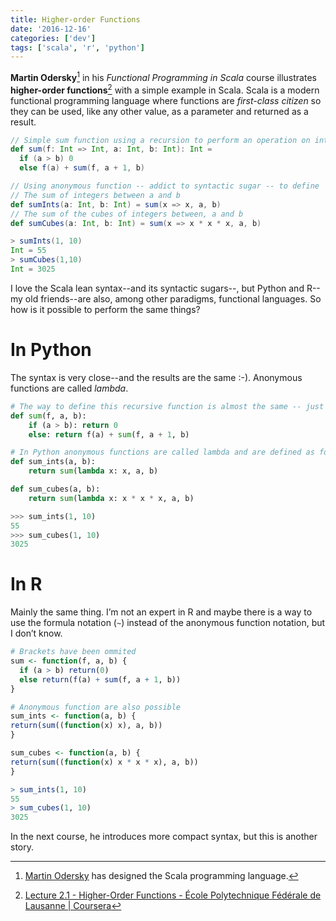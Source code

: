 ```yaml
---
title: Higher-order Functions
date: '2016-12-16'
categories: ['dev']
tags: ['scala', 'r', 'python']
---
```


**Martin Odersky**[^1] in his *Functional Programming in Scala* course illustrates **higher-order functions**[^2] with a simple example in Scala. Scala is a modern functional programming language where functions are *first-class citizen* so they can be used, like any other value, as a parameter and returned as a result.

```scala
// Simple sum function using a recursion to perform an operation on integers between a and b
def sum(f: Int => Int, a: Int, b: Int): Int =
  if (a > b) 0
  else f(a) + sum(f, a + 1, b)

// Using anonymous function -- addict to syntactic sugar -- to define
// The sum of integers between a and b
def sumInts(a: Int, b: Int) = sum(x => x, a, b)
// The sum of the cubes of integers between, a and b
def sumCubes(a: Int, b: Int) = sum(x => x * x * x, a, b)

> sumInts(1, 10)
Int = 55
> sumCubes(1,10)
Int = 3025
```

I love the Scala lean syntax--and its syntactic sugars--, but Python and R--my old friends--are also, among other paradigms, functional languages. So how is it possible to perform the same things?

# In Python

The syntax is very close--and the results are the same :-). Anonymous functions are called *lambda*.

```python
# The way to define this recursive function is almost the same -- just sad to have to write return statements
def sum(f, a, b):
    if (a > b): return 0
    else: return f(a) + sum(f, a + 1, b)

# In Python anonymous functions are called lambda and are defined as follow
def sum_ints(a, b): 
    return sum(lambda x: x, a, b)

def sum_cubes(a, b): 
    return sum(lambda x: x * x * x, a, b)

>>> sum_ints(1, 10)
55
>>> sum_cubes(1, 10)
3025
```

# In R

Mainly the same thing. I’m not an expert in R and maybe there is a way to use the formula notation (`~`) instead of the anonymous function notation, but I don’t know.

```R
# Brackets have been ommited
sum <- function(f, a, b) {
  if (a > b) return(0)
  else return(f(a) + sum(f, a + 1, b))
}

# Anonymous function are also possible
sum_ints <- function(a, b) {
return(sum((function(x) x), a, b))
}

sum_cubes <- function(a, b) {
return(sum((function(x) x * x * x), a, b))
}

> sum_ints(1, 10)
55 
> sum_cubes(1, 10)
3025
```

In the next course, he introduces more compact syntax, but this is another story.

[^1]: [Martin Odersky](http://lampwww.epfl.ch/~odersky/) has designed the Scala programming language.
[^2]: [Lecture 2.1 - Higher-Order Functions - École Polytechnique Fédérale de Lausanne | Coursera](https://www.coursera.org/learn/progfun1/lecture/xuM1M/lecture-2-1-higher-order-functions)

